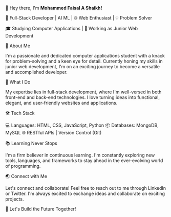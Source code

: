 👋 Hey there, I'm **Mohammed Faisal A Shaikh!**

🚀 Full-Stack Developer | AI ML  | 🌐 Web Enthusiast | 💡 Problem Solver

🎓 Studying Computer Applications | 💼 Working as Junior Web Development

🌟 About Me

I'm a passionate and dedicated computer applications student with a knack for problem-solving and a keen eye for detail. Currently honing my skills in junior web development, I'm on an exciting journey to become a versatile and accomplished developer.

🔧 What I Do

My expertise lies in full-stack development, where I'm well-versed in both front-end and back-end technologies. I love turning ideas into functional, elegant, and user-friendly websites and applications.

🛠️ Tech Stack

💻 Languages: HTML, CSS, JavaScript, Python
📦 Databases: MongoDB, MySQL
🌐 RESTful APIs | Version Control (Git)

📚 Learning Never Stops

I'm a firm believer in continuous learning. I'm constantly exploring new tools, languages, and frameworks to stay ahead in the ever-evolving world of programming.

🌏 Connect with Me

Let's connect and collaborate! Feel free to reach out to me through LinkedIn or Twitter. I'm always excited to exchange ideas and collaborate on exciting projects.

🚀 Let's Build the Future Together!
